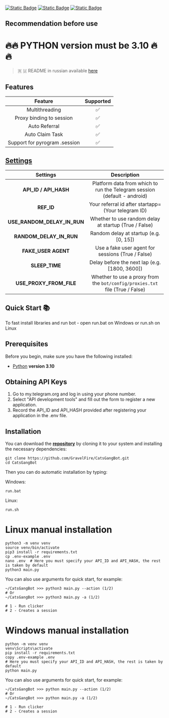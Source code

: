 [![Static Badge](https://img.shields.io/badge/Telegram-Channel-Link?style=for-the-badge&logo=Telegram&logoColor=white&logoSize=auto&color=blue)](https://t.me/+jJhUfsfFCn4zZDk0)      [![Static Badge](https://img.shields.io/badge/Telegram-Chat-yes?style=for-the-badge&logo=Telegram&logoColor=white&logoSize=auto&color=blue)](https://t.me/hidden_codding_chat)      [![Static Badge](https://img.shields.io/badge/Telegram-Bot%20Link-Link?style=for-the-badge&logo=Telegram&logoColor=white&logoSize=auto&color=blue)](https://t.me/catsgang_bot/join?startapp=BBbpkhoDpCz4-1wY-ZHVs)

## Recommendation before use

# 🔥🔥 PYTHON version must be 3.10 🔥🔥

> 🇷 🇺 README in russian available [here](README-RU.md)

## Features  
|                         Feature                          | Supported |
|:--------------------------------------------------------:|:---------:|
|                      Multithreading                      |     ✅     |
|                 Proxy binding to session                 |     ✅     |
|                      Auto Referral                       |     ✅     |
|                    Auto Claim Task                       |     ✅     |
|              Support for pyrogram .session               |     ✅     |


## [Settings](https://github.com/GravelFire/MajorBot/blob/main/.env-example/)
|        Settings         |                                      Description                                       |
|:-----------------------:|:--------------------------------------------------------------------------------------:|
|  **API_ID / API_HASH**  |        Platform data from which to run the Telegram session (default - android)        |
| **REF_ID**           |                   Your referral id after startapp= (Your telegram ID)                  |
| **USE_RANDOM_DELAY_IN_RUN**  | Whether to use random delay at startup (True / False)                                               |
| **RANDOM_DELAY_IN_RUN**      | Random delay at startup (e.g. [0, 15])                                                              |
| **FAKE_USER AGENT** |                   Use a fake user agent for sessions (True / False)                    |
| **SLEEP_TIME**          |                   Delay before the next lap (e.g. [1800, 3600])                         |
| **USE_PROXY_FROM_FILE** |      Whether to use a proxy from the `bot/config/proxies.txt` file (True / False)      |

## Quick Start 📚

To fast install libraries and run bot - open run.bat on Windows or run.sh on Linux

## Prerequisites
Before you begin, make sure you have the following installed:
- [Python](https://www.python.org/downloads/) **version 3.10**

## Obtaining API Keys
1. Go to my.telegram.org and log in using your phone number.
2. Select "API development tools" and fill out the form to register a new application.
3. Record the API_ID and API_HASH provided after registering your application in the .env file.

## Installation
You can download the [**repository**](https://github.com/GravelFire/CatsGangBot) by cloning it to your system and installing the necessary dependencies:
```shell
git clone https://github.com/GravelFire/CatsGangBot.git
cd CatsGangBot
```

Then you can do automatic installation by typing:

Windows:
```shell
run.bat
```

Linux:
```shell
run.sh
```

# Linux manual installation
```shell
python3 -m venv venv
source venv/bin/activate
pip3 install -r requirements.txt
cp .env-example .env
nano .env  # Here you must specify your API_ID and API_HASH, the rest is taken by default
python3 main.py
```

You can also use arguments for quick start, for example:
```shell
~/CatsGangBot >>> python3 main.py --action (1/2)
# Or
~/CatsGangBot >>> python3 main.py -a (1/2)

# 1 - Run clicker
# 2 - Creates a session
```

# Windows manual installation
```shell
python -m venv venv
venv\Scripts\activate
pip install -r requirements.txt
copy .env-example .env
# Here you must specify your API_ID and API_HASH, the rest is taken by default
python main.py
```

You can also use arguments for quick start, for example:
```shell
~/CatsGangBot >>> python main.py --action (1/2)
# Or
~/CatsGangBot >>> python main.py -a (1/2)

# 1 - Run clicker
# 2 - Creates a session
```
